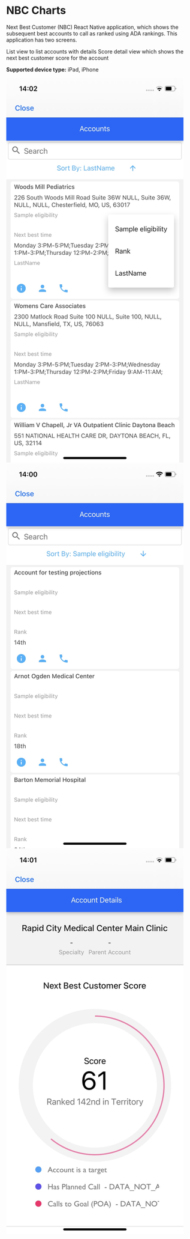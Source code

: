 # NBC Charts

Next Best Customer (NBC) React Native application, which shows the subsequent best accounts to call as ranked using ADA rankings. This application has two screens.

List view to list accounts with details
Score detail view which shows the next best customer score for the account <br />

**Supported device type:** iPad, iPhone

![nbc1](NBCCharts/NBCCharts/react/src/image/nbc1.png)
![nbc2](NBCCharts/NBCCharts/react/src/image/nbc2.png)
![nbc3](NBCCharts/NBCCharts/react/src/image/nbc3.png)